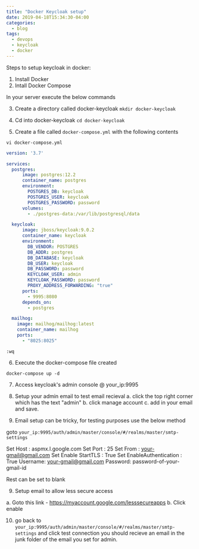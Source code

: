 ```yaml
---
title: "Docker Keycloak setup"
date: 2019-04-18T15:34:30-04:00
categories:
  - blog
tags:
  - devops
  - keycloak
  - docker
---
```


Steps to setup keycloak in docker:
1. Install Docker
2. Intall Docker Compose

In your server execute the below commands

3. Create a directory called docker-keycloak
`mkdir docker-keycloak`

4. Cd into docker-keycloak
`cd docker-keycloak`

5. Create a file called `docker-compose.yml` with the following contents

`vi docker-compose.yml`

```yaml
version: '3.7'

services:
  postgres:
      image: postgres:12.2
      container_name: postgres
      environment:
        POSTGRES_DB: keycloak
        POSTGRES_USER: keycloak
        POSTGRES_PASSWORD: password
      volumes:
        - ./postgres-data:/var/lib/postgresql/data

  keycloak:
      image: jboss/keycloak:9.0.2
      container_name: keycloak
      environment:
        DB_VENDOR: POSTGRES
        DB_ADDR: postgres
        DB_DATABASE: keycloak
        DB_USER: keycloak
        DB_PASSWORD: password
        KEYCLOAK_USER: admin
        KEYCLOAK_PASSWORD: password
        PROXY_ADDRESS_FORWARDING: "true"
      ports:
        - 9995:8080
      depends_on:
        - postgres

  mailhog:
    image: mailhog/mailhog:latest
    container_name: mailhog
    ports:
      - "8025:8025"
```

`:wq`

6. Execute the docker-compose file created

`docker-compose up -d`

7. Access keycloak's admin console @ your_ip:9995

8. Setup your admin email to test email recieval
a. click the top right corner which has the text "admin"
b. click manage account
c. add in your email and save.

8. Email setup can be tricky, for testing purposes use the below method

goto `your_ip:9995/auth/admin/master/console/#/realms/master/smtp-settings`

Set Host : aspmx.l.google.com
Set Port : 25
Set From : your-gmail@gmail.com
Set Enable StartTLS : True
Set EnableAuthentication : True
Username: your-gmail@gmail.com
Password: password-of-your-gmail-id

Rest can be set to blank

9. Setup email to allow less secure access

a. Goto this link - https://myaccount.google.com/lesssecureapps
b. Click enable

10. go back to `your_ip:9995/auth/admin/master/console/#/realms/master/smtp-settings` and click test connection
you should recieve an email in the junk folder of the email you set for admin.
